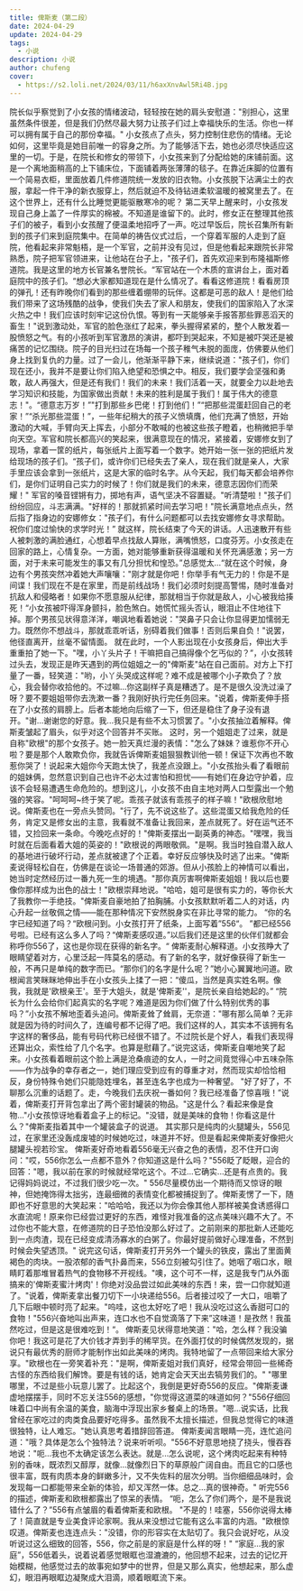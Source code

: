 ```yaml
---
title: 俾斯麦（第二段）
date: 2024-04-29
update: 2024-04-29
tags:
  - 小说
description: 小说
author: chufeng
cover:
  - https://s2.loli.net/2024/03/11/h6axXnvAwl5Ri4B.jpg
---
```

院长似乎察觉到了小女孩的情绪波动，轻轻按在她的肩头安慰道："别担心，这里虽然条件很差，但是我们仍然尽最大努力让孩子们过上幸福快乐的生活。你也一样可以拥有属于自己的那份幸福。"
小女孩点了点头，努力控制住悲伤的情绪。无论如何，这里毕竟是她目前唯一的容身之所。为了能够活下去，她也必须尽快适应这里的一切。于是，在院长和修女的带领下，小女孩来到了分配给她的床铺前面。这是一个离地面稍高的上下铺床位，下面铺着两张薄薄的毯子。在靠近床脚的位置有一个简易衣柜，里面放着几件修道院统一发放的旧衣物。小女孩脱下沾满尘土的衣服，拿起一件干净的新衣服穿上，然后就迫不及待钻进柔软温暖的被窝里去了。在这个世界上，还有什么比睡觉更能驱散寒冷的呢？
第二天早上醒来时，小女孩发现自己身上盖了一件厚实的棉被。不知道是谁留下的。此时，修女正在整理其他孩子们的被子，看到小女孩醒了便温柔地招呼了一声。吃过早饭后，院长召集所有新到的孩子们来到庭院集中。在简单的祷告仪式过后，一个穿着军服的人走到了庭院，他看起来非常魁梧，是一个军官，之前并没有见过，但是他看起来跟院长非常熟悉，院子把军官领进来，让他站在台子上，"孩子们，首先欢迎来到布隆福斯修道院。我是这里的地方长官兼名誉院长。“军官站在一个木质的宣讲台上，面对着庭院中的孩子们。“想必大家都知道现在是什么情况了。看看这修道院！看看房顶的弹孔！还有昨晚你们看到的那些缠着绷带的玩伴。这都是可恶的敌人！是他们给我们带来了这场残酷的战争，使我们失去了家人和朋友，使我们的国家陷入了水深火热之中！我们应该时刻牢记这份仇恨。等到有一天能够亲手报答那些罪恶滔天的畜生！"说到激动处，军官的脸色涨红了起来，拳头握得紧紧的，整个人散发着一股愤怒之气。有的小孩听到军官激昂的演讲，都吓到哭起来，不知是被吓哭还是被痛苦的记忆围绕。院子的目光扫过在场每一个孩子稚气未脱的面庞，仿佛要从他们身上找到复仇的力量。过了一会儿，他渐渐平静下来，继续说道："孩子们，你们现在还小，我并不是要让你们陷入绝望和恐惧之中。相反，我们要学会坚强和勇敢，敌人再强大，但是还有我们！我们的未来！我们活着一天，就要全力以赴地去学习知识和技能，为国家做出贡献！未来的胜利是属于我们！属于伟大的德意志！"。“德意志万岁！”"打到那些乡巴佬！打到他们！”“把那些混蛋赶回自己的老家！”“杀光那些混蛋！”，一些年纪稍大的孩子义愤填膺，他们充满了愤怒，开始激动的大喊，手臂向天上挥去，小部分不敢喊的也被这些孩子瞪着，也稍微把手举向天空。军官和院长都高兴的笑起来，很满意现在的情况，紧接着，安娜修女到了现场，拿着一筐的纸片，每张纸片上面写着一个数字。她开始一张一张的把纸片发给现场的孩子们。“孩子们，或许你们已经失去了亲人，现在我们就是亲人，大家手里应该会拿到一张纸片，这是大家的临时名字。从今天起，我们每天都会培养你们，是你们证明自己实力的时候了！你们就是我们的未来，德意志因你们而荣耀！"
军官的嗓音铿锵有力，掷地有声，语气坚决不容置疑。"听清楚啦！"孩子们纷纷回应，斗志满满。"好样的！那就抓紧时间去学习吧！"院长满意地点点头，然后指了指身边的安娜修女："孩子们，有什么问题都可以去找安娜修女寻求帮助。祝你们度过愉快的求学时光！”
就这样，院长结束了今天的讲话。人迅速散开有些人被刺激的满脸通红，心想着早点找敌人算账，满嘴愤怒，口度芬芳。小女孩走在回家的路上，心情复杂。一方面，她对能够重新获得温暖和关怀充满感激；另一方面，对于未来可能发生的事又有几分担忧和惶恐。”总感觉太...“就在这个时候，身边有个男孩突然冲着她大声嚷嚷："刚才就是你吧！你举手有气无力的！你是不是间谍！我们现在不是在家里，而是前线战场！我们必须时刻提高警惕，随时准备对抗敌人和侵略者！如果你不愿意服从纪律，那就相当于你就是敌人，小心被我给揍死！“小女孩被吓得浑身颤抖，脸色煞白。她慌忙摇头否认，眼泪止不住地往下掉。那个男孩见状得意洋洋，嘲讽地看着她说："哭鼻子只会让你显得更加懦弱无力。既然你不想战斗，那就乖乖听话，别碍着我们做事！否则后果自负！"说罢，他径直离开，丝毫不留情面。
就在此时，一个人影出现在小女孩身后，伸出大手重重拍了她一下。"嘿，小丫头片子！干嘛把自己搞得像个乞丐似的？”，小女孩转过头去，发现正是昨天遇到的两位姐姐之一的"俾斯麦"站在自己面前。对方上下打量了一番，轻笑道："哟，小丫头哭成这样呢？难不成是被哪个小子欺负了？放心，我会替你收拾他的。不过嘛...你这副样子真是糟透了。是不是很久没洗过澡了呀？要不要姐姐带你去洗漱一番？我刚好执行完任务回来。"说着，俾斯麦伸手搭在了小女孩的肩膀上。后者本能地向后缩了一下，但还是稳住了身子没有退开。"谢...谢谢您的好意。我...我只是有些不太习惯罢了。"小女孩抽泣着解释。俾斯麦皱起了眉头，似乎对这个回答并不买账。
这时，另一个姐姐走了过来，就是自称"欧根"的那个女孩子。她一脸天真烂漫的表情："怎么了妹妹？谁惹你不开心啦？要是那个人敢欺负你，我就告诉俾斯麦姐狠狠教训他一顿！保证下次再也不敢惹你哭了！说起来大姐你今天跑太快了，我差点没跟上。"小女孩抬头看了看眼前的姐妹俩，忽然意识到自己也许不必太过害怕和担忧——有她们在身边守护着，应该不会轻易遭遇生命危险的。想到这儿，小女孩不由自主地对两人口型露出一个勉强的笑容。"呵呵呵~终于笑了呢。乖孩子就该有乖孩子的样子嘛！"欧根欣慰地说。俾斯麦也在一旁点头赞同。"行了，先不说这些了。这些混蛋又给我危险的任务，肯定又是修女出的主意，我看就不准备让我回来，差点就死了。好在运气还不错，又捡回来一条命。今晚吃点好的！"俾斯麦摆出一副英勇的神态。"嘿嘿，我当时就在后面看着大姐的英姿的！"欧根说的两眼敬佩。"是啊。我当时独自潜入敌人的基地进行破坏行动，差点就被逮了个正着。幸好反应够快及时逃了出来。"俾斯麦说得轻松自在，仿佛是在谈论一场普通的郊游。但从小孩脸上的神情可以看出，她当时定然经历过一番九死一生的境遇。"那你真厉害啊俾斯麦姐姐！我以后也要像你那样成为出色的战士！"欧根崇拜地说。"哈哈，姐可是很有实力的，等你长大了我教你一手绝技。"俾斯麦自豪地拍了拍胸脯。小女孩默默听着二人的对话，内心升起一丝敬佩之情——能在那种情况下安然脱身实在非比寻常的能力。 
“你的名字已经知道了吗？“欧根问到。小女孩打开了纸条，上面写着”556“。
”都已经556号啦。已经有这么多人了吗？“俾斯麦感叹道。”以后我们还是这里的伙伴们就都会称呼你556了，这也是你现在获得的新名字。“
俾斯麦耐心解释道。小女孩睁大了眼睛望着对方，心里泛起一阵莫名的感动。有了新的名字，就好像获得了新生一般，不再只是单纯的数字而已。“那你们的名字是什么呢？”她小心翼翼地问道。欧根闻言笑眯眯地伸出手在小女孩头上揉了一把：“傻瓜，当然是真实姓名啊。像我，我就是'欧根亲王'。至于大姐头，就是'俾斯麦''，是院长亲自给她起的。”
“院长为什么会给你们起真实的名字呢？难道是因为你们做了什么特别优秀的事吗？”小女孩不解地歪着头追问。俾斯麦耸了耸肩，无奈道："哪有那么简单？无非就是因为待的时间久了，连编号都不记得了吧。我们这样的人，其实本不该拥有名字这样的奢侈品，能有号码代称已经很不错了。不过院长是个好人，看我们表现得还算出众，索性给了几个名字。也算是慰藉了。”说完这话，俾斯麦自嘲地笑了起来。小女孩看着眼前这个脸上满是沧桑痕迹的女人，一时之间竟觉得心中五味杂陈——作为战争的幸存者之一，她们理应受到应有的尊重才对，然而现实却恰恰相反，身份特殊令她们只能隐姓埋名，甚至连名字也成为一种奢望。
"好了好了，不聊那么沉重的话题了。走，今晚我们去庆祝一番如何？我已经准备了惊喜哦！”说着，俾斯麦打开背包拿出了两个密封罐装的物品。"这是什么？看起来像是食物..."小女孩惊讶地看着盒子上的标记。"没错，就是美味的食物！你看这是什么？"俾斯麦指着其中一个罐装盒子的说道。
其实那只是纯肉的火腿罐头，556见过，在家里还没轰成废墟的时候她吃过，味道并不好。但是看起来俾斯麦好像把火腿罐头视若珍宝。
俾斯麦好奇地看着556毫无兴奋之色的表情，忍不住开口询问："哎，556你怎么一点都不意外？你知道这是什么吗？"556眨了眨眼，迎合的回答："嗯，我以前在家的时候就经常吃这个。不过...它确实...还是有点贵的。我记得妈妈说过，不过我们很少吃一次。"
556尽量模仿出一个期待而又惊讶的眼神，但她掩饰得太拙劣，连最细微的表情变化都被捕捉到了。俾斯麦愣了一下，随即也不好意思的大笑起来："哈哈哈，我还以为你会像其他人那样被美食诱惑得口水直流呢！原来你已经尝过更好的东西，难怪对我准备的这点美味兴趣不大了。不过你也不能大意，在修道院的日子恐怕没那么好过了。之前刚来的那批新人还能吃到一点肉渣，现在已经变成清汤寡水的白粥了。你最好提前做好心理准备，不然到时候会失望透顶。"
说完这句话，俾斯麦打开另外一个罐头的铁皮，露出了里面黄褐色的肉块。一股浓郁的香气扑鼻而来，556立刻被勾引住了。她咽了咽口水，眼睛盯着那堆冒着热气的食物移不开视线。"噢，这个可不一样，这是我专门从外面搞来的'俾斯麦蜜汁烤肉'！你绝对没品尝过如此美味的东西！来，尝一口你就知道了。"说着，俾斯麦拿出餐刀切下一小块递给556。后者接过咬了一大口，咀嚼了几下后眼中顿时亮了起来。"呜哇，这也太好吃了吧！我从没吃过这么香甜可口的食物！"556兴奋地叫出声来，连口水也不自觉滴落了下来”这味道！是孜然！我虽然吃过，但是这是很难吃到！“。 俾斯麦见状得意地笑道："哈，怎么样？我没骗你吧！我这可是花了大价钱才弄到手的稀罕货。在外面打仗的时候偶然发现的，据说只有最优秀的厨师才能制作出如此美味的烤肉。我特地留了一点带回来给大家分享。"欧根也在一旁笑着补充："是啊，俾斯麦姐对我们真好，经常会带回一些稀奇古怪的东西给我们解馋。要是有钱的话，她肯定会天天出去犒劳我们的。"
"哪里哪里，不过是些小玩意儿罢了。比起这个，我倒是更好奇556的反应。"俾斯麦谦虚地摆摆手，同时不忘关注556的感想，"你觉得这道菜的味道如何？"556仔细回味着口中尚有余温的美食，脑海中浮现出家乡餐桌上的场景。"嗯...说实话，比我曾经在家吃过的肉类食品要好吃得多。虽然我不太擅长描述，但我总觉得它的味道很独特，让人难忘。"她认真思考着措辞回答道。
俾斯麦闻言眼睛一亮，连忙追问道："哦？具体是怎么个独特法？说来听听呗。"556不好意思地挠了挠头，慢吞吞地说："呃...我也不太确定该怎么表达。就是...怎么说呢，这个烤肉吃起来有种特别的香味，既浓烈又醇厚，就像...就像烈日下的草原般广阔自由。而且它的口感也很丰富，既有肉质本身的鲜嫩多汁，又不失佐料的层次分明。当你细细品味时，会发现每一口都能带来全新的体验，却又浑然一体。总之...真的很神奇。"
听完556的描述，俾斯麦和欧根都露出了惊呆的表情。
“呃，怎么了你们两个，是不是我说错什么了？”556有点皱眉的看着俾斯麦和欧根。
"不是的！哇塞，556你说得太棒了！简直就是专业美食评论家啊。我从来没想过它能有这么丰富的内涵。"欧根惊叹道。俾斯麦也连连点头："没错，你的形容实在太贴切了。我只会说好吃，从没听说过这么细致的回答，556，你之前是的家庭是什么样的呀！"
“家庭...我的家庭”，556低着头，说着说着感觉眼眶也湿漉漉的，他回想不起来，过去的记忆开始模糊，他感觉过去的故事宛如梦中的世界，但是又那么真实，他想起来，那么虚幻，眼泪再眼眶边凝聚成大泪滴，顺着眼眶流下来。